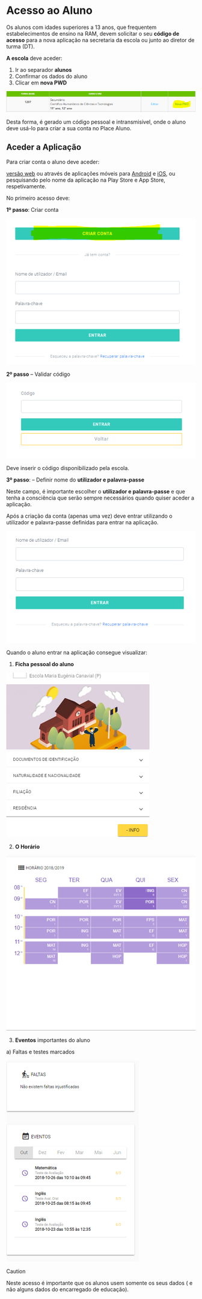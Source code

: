 ﻿# Acesso ao Aluno

Os alunos com idades superiores a 13 anos, que frequentem estabelecimentos de ensino na RAM, devem solicitar o seu **código de acesso** para a nova aplicação na secretaria da escola ou junto ao diretor de turma (DT).
 
**A escola** deve aceder: 

1. Ir ao separador **alunos**
2. Confirmar os dados do aluno
3. Clicar em **nova PWD**

![Novapass](../../images/Place21/Alunos/novapass.PNG)



Desta forma, é gerado um código pessoal e intransmisivel, onde o aluno deve usá-lo para criar a sua conta no Place Aluno. 




## Aceder a Aplicação

Para criar conta o aluno deve aceder:  

[versão web](https://place.madeira.gov.pt/placealuno) ou através de aplicações móveis para [Android](http://bit.ly/PlaceAlunoDroid) e [iOS](http://bit.ly/PlaceAlunoiOS), ou pesquisando pelo nome da aplicação na Play Store e App Store, respetivamente.


No primeiro acesso deve:


**1º passo**: Criar conta

![Login](../../images/Place21/Alunos/Login.PNG)



**2º passo** – Validar código

![Token](../../images/Place21/Alunos/Token.PNG)

Deve inserir o código disponibilizado pela escola.

**3º passo**: – Definir nome do **utilizador e palavra-passe**


Neste campo, é importante escolher o **utilizador e palavra-passe** e que tenha a consciência que serão sempre necessários quando quiser aceder a aplicação. 

Após a criação da conta (apenas uma vez) deve entrar utilizando o utilizador e palavra-passe definidas para entrar na aplicação. 

![Entrar](../../images/Place21/Alunos/entrar.PNG)

Quando o aluno entrar na aplicação consegue visualizar:


1. **Ficha pessoal do aluno**

![Dadospessoais](../../images/Place21/Alunos/dadospessoais.PNG)

2. **O Horário**

![Horario](../../images/Place21/Alunos/horario.PNG)

3. **Eventos** importantes do aluno

a) Faltas e testes marcados

 ![Eventos](../../images/Place21/Alunos/eventos.PNG)


> [!CAUTION]  
> Neste acesso é importante que os alunos usem somente os seus dados ( e não alguns dados do encarregado de educação).
